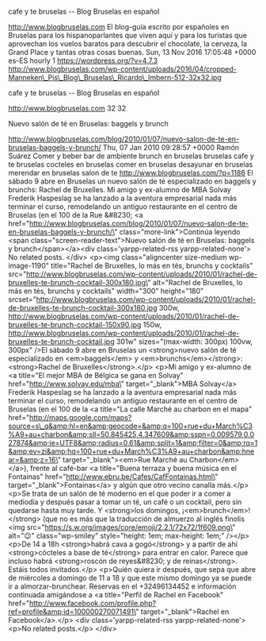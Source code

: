 cafe y te bruselas -- Blog Bruselas en español

http://www.blogbruselas.com El blog-guía escrito por españoles en
Bruselas para los hispanoparlantes que viven aquí y para los turistas
que aprovechan los vuelos baratos para descubrir el chocolate, la
cerveza, la Grand Place y tantas otras cosas buenas. Sun, 13 Nov 2016
17:05:48 +0000 es-ES hourly 1 https://wordpress.org/?v=4.7.3
http://www.blogbruselas.com/wp-content/uploads/2016/04/cropped-Manneken\_Pis\_Blog\_Bruselas\_Ricardo\_Imbern-512-32x32.jpg

cafe y te bruselas -- Blog Bruselas en español

http://www.blogbruselas.com 32 32

Nuevo salón de té en Bruselas: baggels y brunch

http://www.blogbruselas.com/blog/2010/01/07/nuevo-salon-de-te-en-bruselas-baggels-y-brunch/
Thu, 07 Jan 2010 09:28:57 +0000 Ramón Suárez Comer y beber bar de
ambiente brunch en bruselas bruselas cafe y te bruselas cocteles en
bruselas comer en bruselas desayunar en bruselas merendar en bruselas
salon de te http://www.blogbruselas.com/?p=1186 El sábado 9 abre en
Bruselas un nuevo salón de té especializado en baggels y brunchs: Rachel
de Bruxelles. Mi amigo y ex-alumno de MBA Solvay Frederik Haspeslag se
ha lanzado a la aventura empresarial nada más terminar el curso,
remodelando un antiguo restaurante en el centro de Bruselas (en el 100
de la Rue &\#8230; \<a
href=\"http://www.blogbruselas.com/blog/2010/01/07/nuevo-salon-de-te-en-bruselas-baggels-y-brunch/\"
class=\"more-link\"\>Continúa leyendo \<span
class=\"screen-reader-text\"\>Nuevo salón de té en Bruselas: baggels y
brunch\</span\>\</a\>\<div class=\'yarpp-related-rss
yarpp-related-none\'\> No related posts. \</div\> \<p\>\<img
class=\"aligncenter size-medium wp-image-1190\" title=\"Rachel de
Bruxelles, lo más en tés, brunchs y cocktails\"
src=\"http://www.blogbruselas.com/wp-content/uploads/2010/01/rachel-de-bruxelles-te-brunch-cocktail-300x180.jpg\"
alt=\"Rachel de Bruxelles, lo más en tés, brunchs y cocktails\"
width=\"300\" height=\"180\"
srcset=\"http://www.blogbruselas.com/wp-content/uploads/2010/01/rachel-de-bruxelles-te-brunch-cocktail-300x180.jpg
300w,
http://www.blogbruselas.com/wp-content/uploads/2010/01/rachel-de-bruxelles-te-brunch-cocktail-150x90.jpg
150w,
http://www.blogbruselas.com/wp-content/uploads/2010/01/rachel-de-bruxelles-te-brunch-cocktail.jpg
301w\" sizes=\"(max-width: 300px) 100vw, 300px\" /\>El sábado 9 abre en
Bruselas un \<strong\>nuevo salón de té especializado en
\<em\>baggels\</em\> y \<em\>brunchs\</em\>\</strong\>: \<strong\>Rachel
de Bruxelles\</strong\>.\</p\> \<p\>Mi amigo y ex-alumno de \<a
title=\"El mejor MBA de Bélgica se gana en Solvay\"
href=\"http://www.solvay.edu/mba\" target=\"\_blank\"\>MBA Solvay\</a\>
Frederik Haspeslag se ha lanzado a la aventura empresarial nada más
terminar el curso, remodelando un antiguo restaurante en el centro de
Bruselas (en el 100 de la \<a title=\"La calle Marché au charbon en el
mapa\"
href=\"http://maps.google.com/maps?source=s\_q&amp;hl=en&amp;geocode=&amp;q=100+rue+du+March%C3%A9+au+charbon&amp;sll=50.845425,4.347609&amp;sspn=0.009579,0.027874&amp;ie=UTF8&amp;radius=0.61&amp;split=1&amp;filter=0&amp;rq=1&amp;ev=zi&amp;hq=100+rue+du+March%C3%A9+au+charbon&amp;hnear=&amp;z=16\"
target=\"\_blank\"\>\<em\>Rue Marché au Charbon\</em\>\</a\>), frente al
café-bar \<a title=\"Buena terraza y buena música en el Fontainas\"
href=\"http://www.ebru.be/Cafes/CafFontainas.html\"
target=\"\_blank\"\>Fontainas\</a\> y algún que otro vecino canalla
más.\</p\> \<p\>Se trata de un salón de té moderno en el que poder ir a
comer a mediodía y después pasar a tomar un té, un café o un cocktail,
pero sin quedarse hasta muy tarde. Y \<strong\>los domingos,
¡\<em\>brunch\</em\>!\</strong\> (que no es más que la traducción de
almuerzo al inglés finolis \<img
src=\"https://s.w.org/images/core/emoji/2.2.1/72x72/1f609.png\"
alt=\"😉\" class=\"wp-smiley\" style=\"height: 1em; max-height: 1em;\"
/\>\</p\> \<p\>De 14 a 18h \<strong\>habrá cava a gogó\</strong\> y a
partir de ahí \<strong\>cócteles a base de té\</strong\> para entrar en
calor. Parece que incluso habrá \<strong\>roscón de reyes&\#8230; y de
reinas\</strong\>. Estáis todos invitados.\</p\> \<p\>Quién quiera ir
después, que sepa que abre de miércoles a domingo de 11 a 18 y que este
mismo domingo ya se puede ir a almorzar-brunchear. Reservas en el
+32496134452 e información continuada amigándose a \<a title=\"Perfil de
Rachel en Facebook\"
href=\"http://www.facebook.com/profile.php?ref=profile&amp;id=100000270071491\"
target=\"\_blank\"\>Rachel en Facebook\</a\>.\</p\> \<div
class=\'yarpp-related-rss yarpp-related-none\'\> \<p\>No related
posts.\</p\> \</div\>
